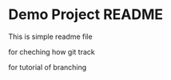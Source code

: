 # Demo Project README

This is simple readme file

for cheching how git track 

for tutorial of branching
